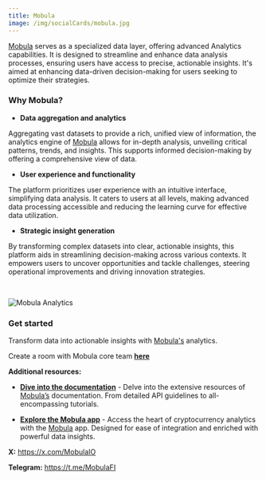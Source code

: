 ```yaml
---
title: Mobula
image: /img/socialCards/mobula.jpg
---
```


[Mobula](https://docs.mobula.io) serves as a specialized data layer, offering advanced Analytics capabilities. It is designed to streamline and enhance data analysis processes, ensuring users have access to precise, actionable insights. It's aimed at enhancing data-driven decision-making for users seeking to optimize their strategies.

### Why Mobula?

- **Data aggregation and analytics**

Aggregating vast datasets to provide a rich, unified view of information, the analytics engine of [Mobula](https://mobula.io) allows for in-depth analysis, unveiling critical patterns, trends, and insights. This supports informed decision-making by offering a comprehensive view of data.

- **User experience and functionality**

The platform prioritizes user experience with an intuitive interface, simplifying data analysis. It caters to users at all levels, making advanced data processing accessible and reducing the learning curve for effective data utilization.

- **Strategic insight generation**

By transforming complex datasets into clear, actionable insights, this platform aids in streamlining decision-making across various contexts. It empowers users to uncover opportunities and tackle challenges, steering operational improvements and driving innovation strategies.

&nbsp;

<div class="center-container">
  <div class="img-large">
    <img
      src="https://metacore.mobula.io/Capture%20d%E2%80%99e%CC%81cran%202024-04-03%20a%CC%80%2013.36.18.png"
      alt="Mobula Analytics"
    />
  </div>
</div>

### Get started

Transform data into actionable insights with [Mobula's](https://docs.mobula.io) analytics.

Create a room with Mobula core team **[here](https://t.me/MobulaPartnerBot?start=Linea_Docs_Analytics)**

**Additional resources:**

- **[Dive into the documentation](https://docs.mobula.io)** - Delve into the extensive resources of [Mobula’s](https://docs.mobula.io) documentation. From detailed API guidelines to all-encompassing tutorials.

- **[Explore the Mobula app](https://mobula.io)** - Access the heart of cryptocurrency analytics with the [Mobula](https://mobula.io) app. Designed for ease of integration and enriched with powerful data insights.

**X:** https://x.com/MobulaIO

**Telegram:** https://t.me/MobulaFI
